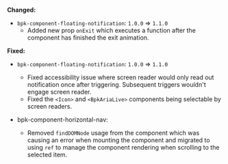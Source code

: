 **Changed:**

- `bpk-component-floating-notification`: `1.0.0` => `1.1.0`
  - Added new prop `onExit` which executes a function after the component has finished the exit animation.

**Fixed:**

- `bpk-component-floating-notification`: `1.0.0` => `1.1.0`
  - Fixed accessibility issue where screen reader would only read out notification once after triggering. Subsequent triggers wouldn't engage screen reader.
  - Fixed the `<Icon>` and `<BpkAriaLive>` components being selectable by screen readers.

- bpk-component-horizontal-nav:
  - Removed `findDOMNode` usage from the component which was causing an error when mounting the component and migrated to using `ref` to manage the component rendering when scrolling to the selected item.